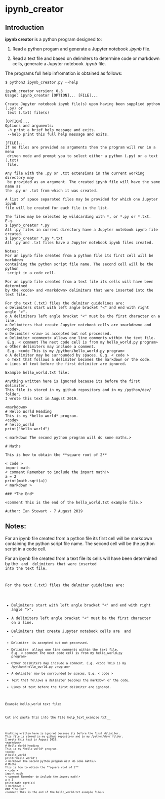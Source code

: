 # ipynb_creator

## Introduction

**ipynb creator** is a python program designed to:

1. Read a python progam and generate a Jupyter notebook *.ipynb* file.

2. Read a text file and based on delimiters to determine code or markdown cells, generate a Jupyter notebook *.ipynb* file.

The programs full help infromation is obtained as follows:



```
$ python3 ipynb_creator.py --help

ipynb_creator version: 0.3
Usage: ipynb_creator [OPTION]... [FILE]...

Create Jupyter notebook ipynb file(s) upon having been supplied python (.py) or
 text (.txt) file(s)

[OPTION]...
Options and arguments:
 -h print a brief help message and exits.
 --help print this full help message and exits.

[FILE]...
If no files are provided as arguments then the program will run in a menu
 driven mode and prompt you to select either a python (.py) or a text (.txt)
 file.

Any file with the .py or .txt extensions in the current working directory may
 be provided as an argument. The created ipynb file will have the same name as
the .py or .txt from which it was created.

A list of space separated files may be provided for which one Jupyter ipynb
file will be created for each file in the list.

The files may be selected by wildcarding with *, or *.py or *.txt. E.g.
$ ipynb_creator *.py
All .py files in current directory have a Jupyter notebook ipynb file created.
$ ipynb_creator *.py *.txt
All .py and .txt files have a Jupyter notebook ipynb files created.

Notes:
For an ipynb file created from a python file its first cell will be markdown
containing the python script file name. The second cell will be the python
 script in a code cell.

For an ipynb file created from a text file its cells will have been determined
by the <code> and <markdown> delimiters that were inserted into the text file.

For the text (.txt) files the delmiter guidelines are:
o Delimiters start with left angle bracket "<" and end with right angle ">".
o A delimiters left angle bracket "<" must be the first character on a line.
o Delimiters that create Jupyter notebook cells are <markdown> and <code>.
o Delimiter <raw> is accepted but not processed.
o Delimiter <comment> allows one line comments within the text file.
 E.g. < comment The next code cell is from my hello_world.py program>
o Other delimiters may include a comment.
 E.g. <code This is my /python/hello_world.py program>
o A delimiter may be surrounded by spaces. E.g. < code >
 o Text that follows a delimiter becomes the markdown or the code.
o Lines of text before the first delimiter are ignored.

Example hello_world.txt file:

Anything written here is ignored because its before the first delimiter.
This file is stored in my github repository and in my /python/dev/ folder.
I wrote this text in August 2019.

<markdown>
# Hello World Heading
This is my *hello world* program.
<code>
# hello_world
print("hello world")

< markdown The second python program will do some maths.>

# Maths

This is how to obtain the **square root of 2**

< code >
import math
< comment Remember to include the import math!>
a = 2
print(math.sqrt(a))
< markdown >

### *The End*

<comment This is the end of the hello_world.txt example file.>

Author: Ian Stewart - 7 August 2019
```





## Notes:

For an ipynb file created from a python file its first cell will be markdown containing the python script file name. The second cell will be the python script in a code cell.

For an ipynb file created from a text file its cells will have been determined
by the <code> and <markdown> delimiters that were inserted into the text file.

For the text (.txt) files the delmiter guidelines are:

* Delimiters start with left angle bracket "<" and end with right angle ">".
* A delimiters left angle bracket "<" must be the first character on a line.
* Delimiters that create Jupyter notebook cells are <markdown> and <code>.
* Delimiter <raw> is accepted but not processed.
* Delimiter <comment> allows one line comments within the text file. E.g. < comment The next code cell is from my hello_world.py program>
* Other delimiters may include a comment. E.g. <code This is my /python/hello_world.py program>
* A delimiter may be surrounded by spaces. E.g. < code >
* Text that follows a delimiter becomes the markdown or the code.
* Lines of text before the first delimiter are ignored.







Example hello_world text file:

Cut and paste this into the file help_text_example.txt__

```

Anything written here is ignored because its before the first delimiter.
This file is stored in my github repository and in my /python/dev/ folder.
I wrote this text in August 2019.
<markdown>
# Hello World Heading
This is my *hello world* program.
<code>
# hello_world
print("hello world")
< markdown The second python program will do some maths.>
# Maths
This is how to obtain the **square root of 2**
< code >
import math
< comment Remember to include the import math!>
a = 2
print(math.sqrt(a))
< markdown >
### *The End*
<comment This is the end of the hello_world.txt example file.>
```

